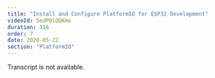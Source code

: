 ```yaml
---
title: "Install and Configure PlatformIO for ESP32 Development"
videoId: 5edPOlQQKmo
duration: 316
order: 7
date: 2020-05-22
section: "PlatformIO"
---
```


Transcript is not available.
